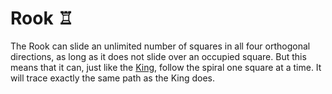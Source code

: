 # Rook &#x2656;

The Rook can slide an unlimited number of squares in all four orthogonal
directions, as long as it does not slide over an occupied square. But
this means that it can, just like the [King](king.html),
follow the spiral one square
at a time. It will trace exactly the same path as the King does.

